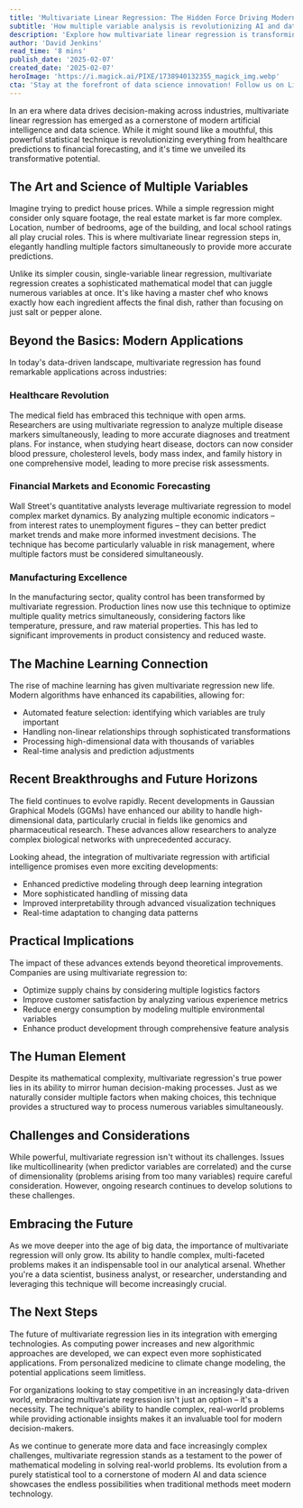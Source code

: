 ```yaml
---
title: 'Multivariate Linear Regression: The Hidden Force Driving Modern AI and Data Science'
subtitle: 'How multiple variable analysis is revolutionizing AI and data science applications'
description: 'Explore how multivariate linear regression is transforming modern AI and data science. From healthcare to finance, discover how this powerful statistical technique is revolutionizing decision-making across industries and shaping the future of data analysis.'
author: 'David Jenkins'
read_time: '8 mins'
publish_date: '2025-02-07'
created_date: '2025-02-07'
heroImage: 'https://i.magick.ai/PIXE/1738940132355_magick_img.webp'
cta: 'Stay at the forefront of data science innovation! Follow us on LinkedIn for more insights into how statistical techniques like multivariate regression are shaping the future of AI and analytics.'
---
```


In an era where data drives decision-making across industries, multivariate linear regression has emerged as a cornerstone of modern artificial intelligence and data science. While it might sound like a mouthful, this powerful statistical technique is revolutionizing everything from healthcare predictions to financial forecasting, and it's time we unveiled its transformative potential.

## The Art and Science of Multiple Variables

Imagine trying to predict house prices. While a simple regression might consider only square footage, the real estate market is far more complex. Location, number of bedrooms, age of the building, and local school ratings all play crucial roles. This is where multivariate linear regression steps in, elegantly handling multiple factors simultaneously to provide more accurate predictions.

Unlike its simpler cousin, single-variable linear regression, multivariate regression creates a sophisticated mathematical model that can juggle numerous variables at once. It's like having a master chef who knows exactly how each ingredient affects the final dish, rather than focusing on just salt or pepper alone.

## Beyond the Basics: Modern Applications

In today's data-driven landscape, multivariate regression has found remarkable applications across industries:

### Healthcare Revolution

The medical field has embraced this technique with open arms. Researchers are using multivariate regression to analyze multiple disease markers simultaneously, leading to more accurate diagnoses and treatment plans. For instance, when studying heart disease, doctors can now consider blood pressure, cholesterol levels, body mass index, and family history in one comprehensive model, leading to more precise risk assessments.

### Financial Markets and Economic Forecasting

Wall Street's quantitative analysts leverage multivariate regression to model complex market dynamics. By analyzing multiple economic indicators – from interest rates to unemployment figures – they can better predict market trends and make more informed investment decisions. The technique has become particularly valuable in risk management, where multiple factors must be considered simultaneously.

### Manufacturing Excellence

In the manufacturing sector, quality control has been transformed by multivariate regression. Production lines now use this technique to optimize multiple quality metrics simultaneously, considering factors like temperature, pressure, and raw material properties. This has led to significant improvements in product consistency and reduced waste.

## The Machine Learning Connection

The rise of machine learning has given multivariate regression new life. Modern algorithms have enhanced its capabilities, allowing for:

- Automated feature selection: identifying which variables are truly important
- Handling non-linear relationships through sophisticated transformations
- Processing high-dimensional data with thousands of variables
- Real-time analysis and prediction adjustments

## Recent Breakthroughs and Future Horizons

The field continues to evolve rapidly. Recent developments in Gaussian Graphical Models (GGMs) have enhanced our ability to handle high-dimensional data, particularly crucial in fields like genomics and pharmaceutical research. These advances allow researchers to analyze complex biological networks with unprecedented accuracy.

Looking ahead, the integration of multivariate regression with artificial intelligence promises even more exciting developments:

- Enhanced predictive modeling through deep learning integration
- More sophisticated handling of missing data
- Improved interpretability through advanced visualization techniques
- Real-time adaptation to changing data patterns

## Practical Implications

The impact of these advances extends beyond theoretical improvements. Companies are using multivariate regression to:

- Optimize supply chains by considering multiple logistics factors
- Improve customer satisfaction by analyzing various experience metrics
- Reduce energy consumption by modeling multiple environmental variables
- Enhance product development through comprehensive feature analysis

## The Human Element

Despite its mathematical complexity, multivariate regression's true power lies in its ability to mirror human decision-making processes. Just as we naturally consider multiple factors when making choices, this technique provides a structured way to process numerous variables simultaneously.

## Challenges and Considerations

While powerful, multivariate regression isn't without its challenges. Issues like multicollinearity (when predictor variables are correlated) and the curse of dimensionality (problems arising from too many variables) require careful consideration. However, ongoing research continues to develop solutions to these challenges.

## Embracing the Future

As we move deeper into the age of big data, the importance of multivariate regression will only grow. Its ability to handle complex, multi-faceted problems makes it an indispensable tool in our analytical arsenal. Whether you're a data scientist, business analyst, or researcher, understanding and leveraging this technique will become increasingly crucial.

## The Next Steps

The future of multivariate regression lies in its integration with emerging technologies. As computing power increases and new algorithmic approaches are developed, we can expect even more sophisticated applications. From personalized medicine to climate change modeling, the potential applications seem limitless.

For organizations looking to stay competitive in an increasingly data-driven world, embracing multivariate regression isn't just an option – it's a necessity. The technique's ability to handle complex, real-world problems while providing actionable insights makes it an invaluable tool for modern decision-makers.

As we continue to generate more data and face increasingly complex challenges, multivariate regression stands as a testament to the power of mathematical modeling in solving real-world problems. Its evolution from a purely statistical tool to a cornerstone of modern AI and data science showcases the endless possibilities when traditional methods meet modern technology.